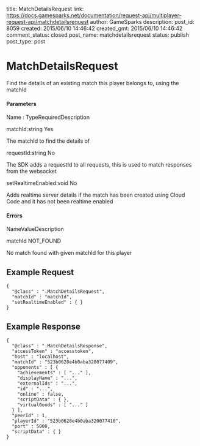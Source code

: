 title: MatchDetailsRequest
link: https://docs.gamesparks.net/documentation/request-api/multiplayer-request-api/matchdetailsrequest
author: GameSparks
description: 
post_id: 8059
created: 2015/06/10 14:46:42
created_gmt: 2015/06/10 14:46:42
comment_status: closed
post_name: matchdetailsrequest
status: publish
post_type: post

<!--Find the details of an existing match this player belongs to, using the matchId -->

# MatchDetailsRequest

Find the details of an existing match this player belongs to, using the matchId

#### Parameters

Name : TypeRequiredDescription

matchId:string
Yes

The matchId to find the details of

requestId:string
No

The SDK adds a requestId to all requests, this is used to match responses from the websocket

setRealtimeEnabled:void
No

Adds realtime server details if the match has been created using Cloud Code and it has not been realtime enabled

#### Errors

NameValueDescription

matchId
NOT_FOUND

No match found with given matchId for this player

  


## Example Request
    
    
    {
      "@class" : ".MatchDetailsRequest",
      "matchId" : "matchId",
      "setRealtimeEnabled" : { }
    }

## Example Response
    
    
    {
      "@class" : ".MatchDetailsResponse",
      "accessToken" : "accesstoken",
      "host" : "localhost",
      "matchId" : "523b0628e4b0aba320077409",
      "opponents" : [ {
        "achievements" : [ "..." ],
        "displayName" : "...",
        "externalIds" : "...",
        "id" : "...",
        "online" : false,
        "scriptData" : { },
        "virtualGoods" : [ "..." ]
      } ],
      "peerId" : 1,
      "playerId" : "523b0628e4b0aba320077410",
      "port" : 5000,
      "scriptData" : { }
    }